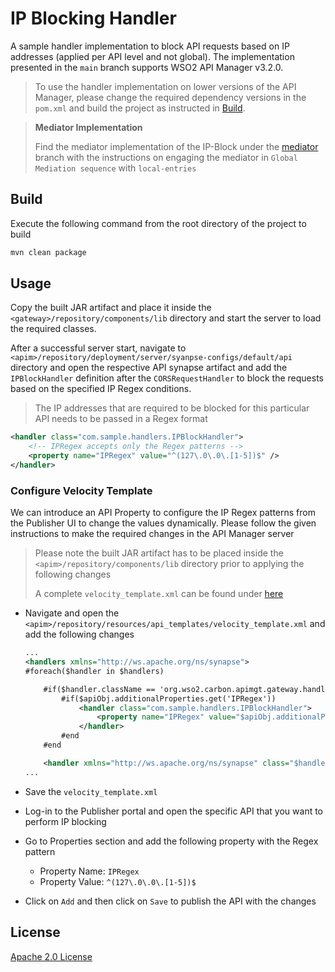 # IP Blocking Handler

A sample handler implementation to block API requests based on IP addresses (applied per API level and not global). The implementation presented in the `main` branch supports WSO2 API Manager v3.2.0.

> To use the handler implementation on lower versions of the API Manager, please change the required dependency versions in the `pom.xml` and build the project as instructed in [Build](#build).

> **Mediator Implementation**
>
> Find the mediator implementation of the IP-Block under the [mediator](https://github.com/athiththan11/IP-Block-Handler/tree/mediator) branch with the instructions on engaging the mediator in `Global Mediation sequence` with `local-entries`

## Build

Execute the following command from the root directory of the project to build

```sh
mvn clean package
```

## Usage

Copy the built JAR artifact and place it inside the `<gateway>/repository/components/lib` directory and start the server to load the required classes. 

After a successful server start, navigate to `<apim>/repository/deployment/server/syanpse-configs/default/api` directory and open the respective API synapse artifact and add the `IPBlockHandler` definition after the `CORSRequestHandler` to block the requests based on the specified IP Regex conditions.

> The IP addresses that are required to be blocked for this particular API needs to be passed in a Regex format

```xml
<handler class="com.sample.handlers.IPBlockHandler">
    <!-- IPRegex accepts only the Regex patterns -->
    <property name="IPRegex" value="^(127\.0\.0\.[1-5])$" />
</handler>
```

### Configure Velocity Template

We can introduce an API Property to configure the IP Regex patterns from the Publisher UI to change the values dynamically. Please follow the given instructions to make the required changes in the API Manager server

> Please note the built JAR artifact has to be placed inside the `<apim>/repository/components/lib` directory prior to applying the following changes
>
> A complete `velocity_template.xml` can be found under [here](example/velocity_template.xml)

- Navigate and open the `<apim>/repository/resources/api_templates/velocity_template.xml` and add the following changes
  
    ```xml
    ...
    <handlers xmlns="http://ws.apache.org/ns/synapse">
    #foreach($handler in $handlers)

        #if($handler.className == 'org.wso2.carbon.apimgt.gateway.handlers.security.APIAuthenticationHandler')
            #if($apiObj.additionalProperties.get('IPRegex'))
                <handler class="com.sample.handlers.IPBlockHandler">
                    <property name="IPRegex" value="$apiObj.additionalProperties.get('IPRegex')" />
                </handler>
            #end
        #end

        <handler xmlns="http://ws.apache.org/ns/synapse" class="$handler.className">
    ...
    ```

- Save the `velocity_template.xml`
- Log-in to the Publisher portal and open the specific API that you want to perform IP blocking
- Go to Properties section and add the following property with the Regex pattern
  - Property Name: `IPRegex`
  - Property Value: `^(127\.0\.0\.[1-5])$`
- Click on `Add` and then click on `Save` to publish the API with the changes

## License

[Apache 2.0 License](LICENSE)
